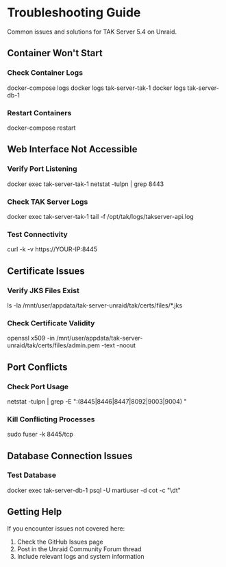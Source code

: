 # Troubleshooting Guide

Common issues and solutions for TAK Server 5.4 on Unraid.

## Container Won't Start

### Check Container Logs
docker-compose logs
docker logs tak-server-tak-1
docker logs tak-server-db-1
### Restart Containers
docker-compose restart

## Web Interface Not Accessible

### Verify Port Listening
docker exec tak-server-tak-1 netstat -tulpn | grep 8443

### Check TAK Server Logs
docker exec tak-server-tak-1 tail -f /opt/tak/logs/takserver-api.log

### Test Connectivity
curl -k -v https://YOUR-IP:8445

## Certificate Issues

### Verify JKS Files Exist
ls -la /mnt/user/appdata/tak-server-unraid/tak/certs/files/*.jks

### Check Certificate Validity
openssl x509 -in /mnt/user/appdata/tak-server-unraid/tak/certs/files/admin.pem -text -noout

## Port Conflicts

### Check Port Usage
netstat -tulpn | grep -E ":(8445|8446|8447|8092|9003|9004) "

### Kill Conflicting Processes
sudo fuser -k 8445/tcp

## Database Connection Issues

### Test Database
docker exec tak-server-db-1 psql -U martiuser -d cot -c "\dt"

## Getting Help

If you encounter issues not covered here:
1. Check the GitHub Issues page
2. Post in the Unraid Community Forum thread
3. Include relevant logs and system information
